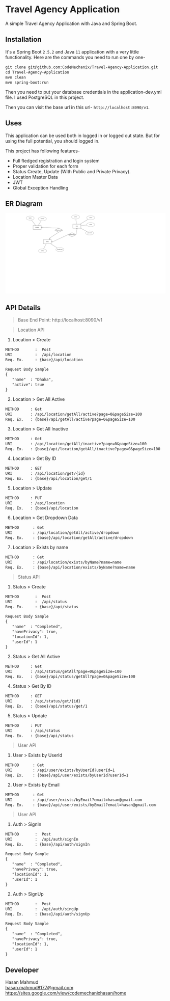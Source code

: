# Travel Agency Application

A simple Travel Agency Application with Java and Spring Boot.

## Installation

It's a Spring Boot `2.5.2` and Java `11` application with a very little functionality. Here are the commands you need to run one by one-

```
git clone git@github.com:CodeMechanix/Travel-Agency-Application.git
cd Travel-Agency-Application
mvn clean
mvn spring-boot:run
```

Then you need to put your database credentials in the application-dev.yml file. I used PostgreSQL in this project. 

Then you can visit the base url in this url- `http://localhost:8090/v1`. 

## Uses

This application can be used both in logged in or logged out state. But for using the full potential, you should logged in.

This project has following features-

- Full fledged registration and login system
- Proper validation for each form
- Status Create, Update (With Public and Private Privacy).
- Location Master Data
- JWT 
- Global Exception Handling

## ER Diagram

![ER Diagram](https://github.com/CodeMechanix/Travel-Agency-Application/blob/master/erd/ER_Diagram.png)


## API Details

> Base End Point: http://localhost:8090/v1

> Location API

1. Location > Create
```text
METHOD       :  Post
URI          :  /api/location
Req. Ex.     : {base}/api/location
```
```text
Request Body Sample
{
   "name"  : "Dhaka",
   "active": true
}
```

2. Location > Get All Active
```text
METHOD     : Get
URI        : /api/location/getAll/active?page=0&pageSize=100
Req. Ex.   : {base}/api/getAll/active?page=0&pageSize=100
```
3. Location > Get All Inactive
```text
METHOD     : Get
URI        : /api/location/getAll/inactive?page=0&pageSize=100
Req. Ex.   : {base}/api/location/getAll/inactive?page=0&pageSize=100
```
4. Location > Get By ID
```text
METHOD     : GET
URI        : /api/location/get/{id}
Req. Ex.   : {base}/api/location/get/1
```
5. Location > Update
```text
METHOD     : PUT
URI        : /api/location
Req. Ex.   : {base}/api/location
```
6. Location > Get Dropdown Data
```text
METHOD      : Get
URI         : /api/location/getAll/active/dropdown
Req. Ex.    : {base}/api/location/getAll/active/dropdown
```
7. Location > Exists by name
```text
METHOD      : Get
URI         : /api/location/exists/byName?name=name
Req. Ex.    : {base}/api/location/exists/byName?name=name
```

> Status API

1. Status > Create
```text
METHOD       :  Post
URI          :  /api/status
Req. Ex.     : {base}/api/status
```
```text
Request Body Sample
{
   "name"  : "Completed",
   "havePrivacy": true,
   "locationId": 1,
   "userId": 1
}
```

2. Status > Get All Active
```text
METHOD     : Get
URI        : /api/status/getAll?page=0&pageSize=100
Req. Ex.   : {base}/api/status/getAll?page=0&pageSize=100
```

4. Status > Get By ID
```text
METHOD     : GET
URI        : /api/status/get/{id}
Req. Ex.   : {base}/api/status/get/1
```

5. Status > Update
```text
METHOD     : PUT
URI        : /api/status
Req. Ex.   : {base}/api/status
```

> User API

1. User > Exists by UserId
```text
METHOD      : Get
URI         : /api/user/exists/byUserId?userId=1
Req. Ex.    : {base}/api/user/exists/byUserId?userId=1
``` 

2. User > Exists by Email
```text
METHOD      : Get
URI         : /api/user/exists/byEmail?email=hasan@gmail.com
Req. Ex.    : {base}/api/user/exists/byEmail?email=hasan@gmail.com
``` 

> User API

1. Auth > SignIn

```text
METHOD       :  Post
URI          :  /api/auth/signIn
Req. Ex.     : {base}/api/auth/signIn
```
```text
Request Body Sample
{
   "name"  : "Completed",
   "havePrivacy": true,
   "locationId": 1,
   "userId": 1
}
```

2. Auth > SignUp

```text
METHOD       :  Post
URI          :  /api/auth/singUp
Req. Ex.     : {base}/api/auth/signUp
```

```text
Request Body Sample
{
   "name"  : "Completed",
   "havePrivacy": true,
   "locationId": 1,
   "userId": 1
}
```


## Developer

Hasan Mahmud<br>
hasan.mahmud8177@gmail.com<br>
<https://sites.google.com/view/codemechanixhasan/home>